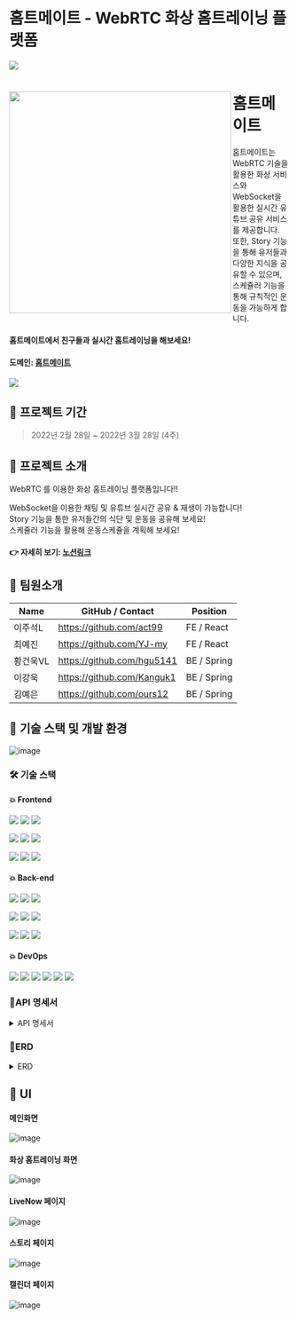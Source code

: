# 홈트메이트 - WebRTC 화상 홈트레이닝 플랫폼
<img src=
"https://img.shields.io/badge/-ffffff?style=flat-square&logo=zabbix&logoColor=ffffff"
/>

# <img src="https://user-images.githubusercontent.com/95996891/161489961-39b8d3e9-e81d-4cf0-9e9b-c70fecbdead2.png" align=left width=400 > 홈트메이트
</img>   
홈트메이트는 WebRTC 기술을 활용한 화상 서비스와 WebSocket을 활용한 실시간 유튜브 공유 서비스를 제공합니다.
또한, Story 기능을 통해 유저들과 다양한 지식을 공유할 수 있으며, 스케쥴러 기능을 통해 규칙적인 운동을 가능하게 합니다.
&nbsp; &nbsp; &nbsp; &nbsp; &nbsp; &nbsp;
 
    
#### 홈트메이트에서 친구들과 실시간 홈트레이닝을 해보세요!

#### 도메인:  [홈트메이트](https://hometmate.com/)  

<img src=
"https://img.shields.io/badge/-ffffff?style=flat-square&logo=zabbix&logoColor=ffffff"
/>


## :triangular_flag_on_post: 프로젝트 기간

> 2022년 2월 28일 ~ 2022년 3월 28일 (4주)

## :triangular_flag_on_post: 프로젝트 소개

WebRTC 를 이용한 화상 홈트레이닝 플랫폼입니다!!

WebSocket을 이용한 채팅 및 유튜브 실시간 공유 & 재생이 가능합니다!  
Story 기능을 통한 유저들간의 식단 및 운동을 공유해 보세요!  
스케쥴러 기능을 활용해 운동스케쥴을 계획해 보세요!

#### 👉 자세히 보기:  [노션링크](https://harsh-ease-11d.notion.site/Home-T-Mate-b420be81dd3841c5a980bc99698897b9) 

## :triangular_flag_on_post: 팀원소개

|Name|GitHub / Contact|Position|
|------|---|---|
|이주석L |https://github.com/act99|FE / React|
|최예진|https://github.com/YJ-my|FE / React|
|황건욱VL |https://github.com/hgu5141|BE / Spring|
|이강욱|https://github.com/Kanguk1|BE / Spring|
|김예은|https://github.com/ours12|BE / Spring|


## :triangular_flag_on_post: 기술 스택 및 개발 환경

![image](https://user-images.githubusercontent.com/68932301/162248252-48c5b59f-6b98-41f7-afd4-d3ed451066c1.png)

### :hammer_and_wrench: 기술 스택

#### :boom: Frontend

<img src="https://img.shields.io/badge/React-61DAFB?style=flat-square&logo=React&logoColor=white"/> <img src="https://img.shields.io/badge/Redux(actions, thunk, immer)-764ABC?style=flat-square&logo=Redux&logoColor=white"/> <img src="https://img.shields.io/badge/Axios-56347C?style=flat-square&logo=Axios&logoColor=white"/>

<img src="https://img.shields.io/badge/styled-components-DB7093?style=flat-square&logo=styled-components&logoColor=white"/> <img src="https://img.shields.io/badge/MUI-007FFF?style=flat-square&logo=MUI&logoColor=white"/> <img src="https://img.shields.io/badge/OpenVidu-73BA25?style=flat-square&logo=OpenVidu&logoColor=white"/>

<img src="https://img.shields.io/badge/SockJS-010101?style=flat-square&logo=SockJS&logoColor=white"/> <img src="https://img.shields.io/badge/StompJS-010101?style=flat-square&logo=StompJS&logoColor=white"/> <img src="https://img.shields.io/badge/AWS Amplify-FF9900?style=flat-square&logo=AWS Amplify&logoColor=white"/>

#### :boom: Back-end

<img src="https://img.shields.io/badge/Java-007396?style=flat-square&logo=Java&logoColor=white"/> <img src="https://img.shields.io/badge/Spring Boot-6DB33F?style=flat-square&logo=Spring Boot&logoColor=white"/> <img src="https://img.shields.io/badge/Spring Security-6DB33F?style=flat-square&logo=Spring Security&logoColor=white"/>

<img src="https://img.shields.io/badge/MySQL-4479A1?style=flat-square&logo=MySQL&logoColor=white"/> <img src="https://img.shields.io/badge/NGINX-009639?style=flat-square&logo=NGINX&logoColor=white"/> <img src="https://img.shields.io/badge/Redis-DC382D?style=flat-square&logo=Redis&logoColor=white"/>

<img src="https://img.shields.io/badge/OpenVidu-73BA25?style=flat-square&logo=OpenVidu&logoColor=white"/> <img src="https://img.shields.io/badge/AWS EC2-FF9900?style=flat-square&logo=AWS EC2&logoColor=white"/> <img src="https://img.shields.io/badge/AWS S3-569A31?style=flat-square&logo=AWS S3&logoColor=white"/>

#### :boom: DevOps

<img src="https://img.shields.io/badge/AWS EC2(Ubuntu20.04)-262577?style=flat-square&logo=AWS EC2&logoColor=white"/> <img src="https://img.shields.io/badge/MySQL-4479A1?style=flat-square&logo=MySQL&logoColor=white"/> <img src="https://img.shields.io/badge/AWS S3-569A31?style=flat-square&logo=AWS S3&logoColor=white"/> <img src="https://img.shields.io/badge/AWS Amplify-FF9900?style=flat-square&logo=AWS Amplify&logoColor=white"/>
<img src="https://img.shields.io/badge/Docker-2496ED?style=flat-square&logo=Docker&logoColor=white"/>
<img src="https://img.shields.io/badge/Zabbix-CC0000?style=flat-square&logo=Zabbix&logoColor=white"/>


### 📌API 명세서
<details>
<summary>API 명세서</summary>
<div markdown="1">
  <img src="https://user-images.githubusercontent.com/68932301/161514907-23c3be06-7574-46e7-a4e9-ef9aeee8ba6f.png" />
    <img src="https://user-images.githubusercontent.com/68932301/161514990-c8f7f3ef-91cf-40c1-a107-e62c4f334807.png" />
   <img src="https://user-images.githubusercontent.com/68932301/161515071-270df512-3aeb-41df-b0dd-11c630ffe505.png" />
  <img src="https://user-images.githubusercontent.com/68932301/161515141-7ec2d035-bd9c-47ce-a138-dbfadad676e2.png" />
</div>
</details>

### 📌ERD
<details>
<summary>ERD</summary>
<div markdown="1">
<img src="https://user-images.githubusercontent.com/68932301/161515957-235289e3-c32b-4b18-a5d0-aa5dc0229f4c.png" />
</div>
</details>


## :triangular_flag_on_post: UI

#### 메인화면

![image](https://img1.daumcdn.net/thumb/R1280x0/?scode=mtistory2&fname=https%3A%2F%2Fblog.kakaocdn.net%2Fdn%2Fce4sB2%2Fbtryd8kZxmy%2FdOVXCZr2nbQrfKSCFRHPt0%2Fimg.png)

#### 화상 홈트레이닝 화면

![image](https://img1.daumcdn.net/thumb/R1280x0/?scode=mtistory2&fname=https%3A%2F%2Fblog.kakaocdn.net%2Fdn%2Fc86lT9%2Fbtrye25Dd9z%2FrD8IzYtWVJqXaXx17VLGm1%2Fimg.png)

#### LiveNow 페이지

![image](https://img1.daumcdn.net/thumb/R1280x0/?scode=mtistory2&fname=https%3A%2F%2Fblog.kakaocdn.net%2Fdn%2Fd7Yn1B%2Fbtrydfyat6g%2FHPK1mEZltaoiSDRU27jfqk%2Fimg.png)

#### 스토리 페이지

![image](https://img1.daumcdn.net/thumb/R1280x0/?scode=mtistory2&fname=https%3A%2F%2Fblog.kakaocdn.net%2Fdn%2FY6IQI%2Fbtrye4bjV1d%2F1fpBVzvijdTomnBoVFk2Xk%2Fimg.png)

#### 캘린더 페이지

![image](https://img1.daumcdn.net/thumb/R1280x0/?scode=mtistory2&fname=https%3A%2F%2Fblog.kakaocdn.net%2Fdn%2FbVCmBv%2FbtrygvM3zbv%2FRhQ2h8ePz7XRkci4T9dnk0%2Fimg.png)
